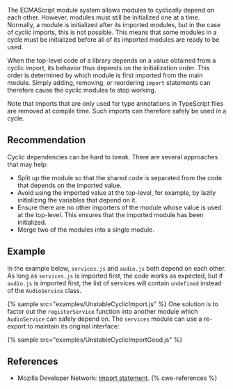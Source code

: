 The ECMAScript module system allows modules to cyclically depend on each other. However, modules must still be initialized one at a time. Normally, a module is initialized after its imported modules, but in the case of cyclic imports, this is not possible. This means that some modules in a cycle must be initialized before all of its imported modules are ready to be used.

When the top-level code of a library depends on a value obtained from a cyclic import, its behavior thus depends on the initialization order. This order is determined by which module is first imported from the main module. Simply adding, removing, or reordering `import` statements can therefore cause the cyclic modules to stop working.

Note that imports that are only used for type annotations in TypeScript files are removed at compile time. Such imports can therefore safely be used in a cycle.


## Recommendation
Cyclic dependencies can be hard to break. There are several approaches that may help:

* Split up the module so that the shared code is separated from the code that depends on the imported value.
* Avoid using the imported value at the top-level, for example, by lazily initializing the variables that depend on it.
* Ensure there are no other importers of the module whose value is used at the top-level. This ensures that the imported module has been initialized.
* Merge two of the modules into a single module.

## Example
In the example below, `services.js` and `audio.js` both depend on each other. As long as `services.js` is imported first, the code works as expected, but if `audio.js` is imported first, the list of services will contain `undefined` instead of the `AudioService` class.

{% sample src="examples/UnstableCyclicImport.js" %}
One solution is to factor out the `registerService` function into another module which `AudioService` can safely depend on. The `services` module can use a re-export to maintain its original interface:

{% sample src="examples/UnstableCyclicImportGood.js" %}

## References
* Mozilla Developer Network: [Import statement](https://developer.mozilla.org/en-US/docs/Web/JavaScript/Reference/Statements/import).
{% cwe-references %}
